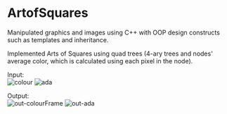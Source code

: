 # ArtofSquares
Manipulated graphics and images using C++ with OOP design constructs such as templates and inheritance.

Implemented Arts of Squares using quad trees (4-ary trees and nodes' average color, which is calculated using each
pixel in the node).

Input: </br>
![colour](https://github.com/yutaot/ArtofSquares/assets/38776947/0de300b7-849d-4f9a-aebd-0a05a092ed20)
![ada](https://github.com/yutaot/ArtofSquares/assets/38776947/5f2f0882-13b7-4231-ae3b-5175518714df)


Output: </br>
![out-colourFrame](https://github.com/yutaot/ArtofSquares/assets/38776947/adee52b4-1cc7-41b6-8647-9f6d2ecaff77)
![out-ada](https://github.com/yutaot/ArtofSquares/assets/38776947/ff117028-0131-476a-9e47-e56b821884f9)

